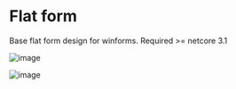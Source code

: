 # Flat form
Base flat form design for winforms. Required >= netcore 3.1

![image](https://user-images.githubusercontent.com/3340608/212779686-c94eb691-a0d5-48db-a1e6-1a9739925469.png)

![image](https://user-images.githubusercontent.com/3340608/212779782-46acd6e5-36f4-458d-a442-1f5f173ea135.png)
